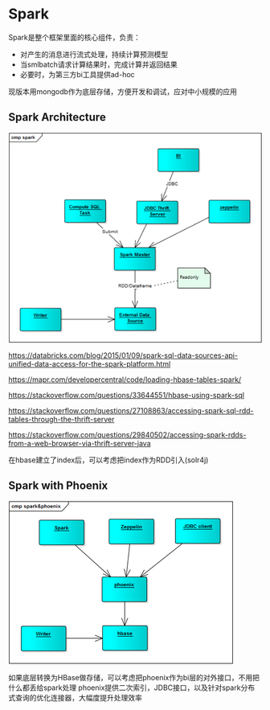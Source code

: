 
# Spark

Spark是整个框架里面的核心组件，负责：
- 对产生的消息进行流式处理，持续计算预测模型
- 当smlbatch请求计算结果时，完成计算并返回结果
- 必要时，为第三方bi工具提供ad-hoc

现版本用mongodb作为底层存储，方便开发和调试，应对中小规模的应用

## Spark Architecture

![](spark.png)

https://databricks.com/blog/2015/01/09/spark-sql-data-sources-api-unified-data-access-for-the-spark-platform.html

https://mapr.com/developercentral/code/loading-hbase-tables-spark/

https://stackoverflow.com/questions/33644551/hbase-using-spark-sql

https://stackoverflow.com/questions/27108863/accessing-spark-sql-rdd-tables-through-the-thrift-server

https://stackoverflow.com/questions/29840502/accessing-spark-rdds-from-a-web-browser-via-thrift-server-java

在hbase建立了index后，可以考虑把index作为RDD引入(solr4j)

## Spark with Phoenix

![](spark_phoenix.png)

如果底层转换为HBase做存储，可以考虑把phoenix作为bi层的对外接口，不用把什么都丢给spark处理
phoenix提供二次索引，JDBC接口，以及针对spark分布式查询的优化连接器，大幅度提升处理效率
